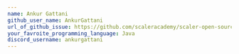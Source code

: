 ```yaml
---
name: Ankur Gattani
github_user_name: AnkurGattani
url_of_github_issue: https://github.com/scaleracademy/scaler-open-source-september-challenge/issues/317
your_favroite_programming_language: Java
discord_username: ankurgattani
---
```

